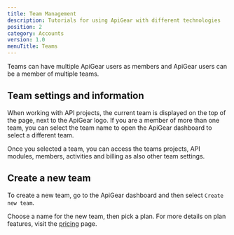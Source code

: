 ```yaml
---
title: Team Management
description: Tutorials for using ApiGear with different technologies
position: 2
category: Accounts
version: 1.0
menuTitle: Teams
---
```


Teams can have multiple ApiGear users as members and ApiGear users can be a member of multiple teams.

## Team settings and information

When working with API projects, the current team is displayed on the top of the page, next to the ApiGear logo. If you are a member of more than one team, you can select the team name to open the ApiGear dashboard to select a different team.

Once you selected a team, you can access the teams projects, API modules, members, activities and billing as also other team settings.

## Create a new team

To create a new team, go to the ApiGear dashboard and then select `Create new team`.

Choose a name for the new team, then pick a plan. For more details on plan features, visit the [pricing](https://apigear.io/pricing) page.
